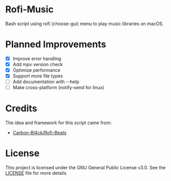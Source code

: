 # Rofi-Music
Bash script using rofi (choose-gui) menu to play music libraries on macOS.

# Planned Improvements
- [x] Improve error handling
- [x] Add mpv version check
- [x] Optimize performance
- [x] Support more file types
- [ ] Add documentation with --help
- [ ] Make cross-platform (notify-send for linux)

# Credits
The idea and framework for this script came from:
* [Carbon-Bl4ck/Rofi-Beats](https://github.com/Carbon-Bl4ck/Rofi-Beats)

# License
This project is licensed under the GNU General Public License v3.0. See the [LICENSE](LICENSE) file for more details.
